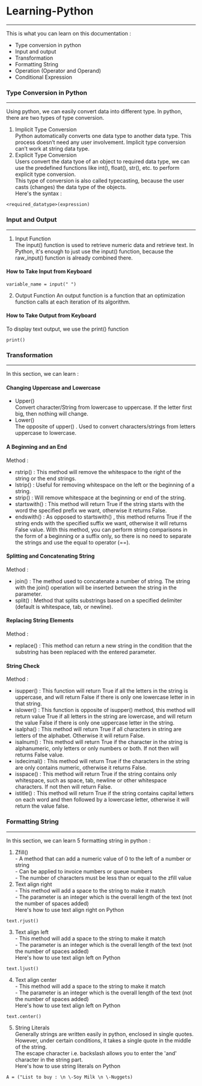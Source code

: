 # Learning-Python
-----
This is what you can learn on this documentation :
* Type conversion in python
* Input and output
* Transformation
* Formatting String
* Operation (Operator and Operand)
* Conditional Expression
### Type Conversion in Python
-----
Using python, we can easily convert data into different type. In python, there are two types of type conversion.
1. Implicit Type Conversion </br>
Python automatically converts one data type to another data type. This process doesn’t need any user involvement. Implicit type conversion can’t work at string data type.
2. Explicit Type Conversion </br>
Users convert the data tyoe of an object to required data type, we can use the predefined functions like int(), float(), str(), etc. to perform explicit type conversion. </br>
This type of conversion is also called typecasting, because the user casts (changes) the data type of the objects. </br>
Here's the syntax :
``` 
<required_datatype>(expression)
``` 
### Input and Output
-----
1. Input Function</br>
The input() function is used to retrieve numeric data and retrieve text. In Python, it's enough to just use the input() function, because the raw_input() function is already combined there. </br>
#### How to Take Input from Keyboard
``` 
variable_name = input(" ")
``` 
2. Output Function
An output function is a function that an optimization function calls at each iteration of its algorithm. </br>
#### How to Take Output from Keyboard
To display text output, we use the print() function
``` 
print()
``` 
### Transformation
-----
In this section, we can learn :
#### Changing Uppercase and Lowercase
* Upper() </br>
Convert character/String from lowercase to uppercase. If the letter first big, then nothing will change. </br>
* Lower() </br>
The opposite of upper() . Used to convert characters/strings from letters uppercase to lowercase. </br>
#### A Beginning and an End
Method : </br>
* rstrip() : This method will remove the whitespace to the right of the string or the end strings.
* lstrip() : Useful for removing whitespace on the left or the beginning of a string.
* strip() : Will remove whitespace at the beginning or end of the string.
* startswith() : This method will return True if the string starts with the word the specified prefix we want, otherwise it returns False.
* endswith() : As opposed to startswith() , this method returns True if the string ends with the specified suffix we want, otherwise it will returns False value. With this method, you can perform string comparisons in the form of a beginning or a suffix only, so there is no need to separate the strings and use the equal to operator (==).
#### Splitting and Concatenating String
Method :
* join() : The method used to concatenate a number of string. The string with the join() operation will be inserted between the string in the parameter.
* split() : Method that splits substrings based on a specified delimiter (default is whitespace, tab, or newline).
#### Replacing String Elements
Method :
* replace() : This method can return a new string in the condition that the substring has been replaced with the entered parameter.
#### String Check
Method :
* isupper() : This function will return True if all the letters in the string is uppercase, and will return False if there is only one lowercase letter in in that string.
* islower() : This function is opposite of isupper() method, this method will return value True if all letters in the string are lowercase, and will return the value False if there is only one uppercase letter in the string.
* isalpha() : This method will return True if all characters in string are letters of the alphabet. Otherwise it will return False.
* isalnum() : This method will return True if the character in the string is alphanumeric, only letters or only numbers or both. If not then will returns False value.
* isdecimal() : This method will return True if the characters in the string are only contains numeric, otherwise it returns False.
* isspace() : This method will return True if the string contains only whitespace, such as space, tab, newline or other whitespace characters. If not then will return False.
* istitle() : This method will return True if the string contains capital letters on each word and then followed by a lowercase letter, otherwise it will return the value false.

### Formatting String
-----
In this section, we can learn 5 formatting string in python :
1. Zfill() </br>
\- A method that can add a numeric value of 0 to the left of a number or string </br>
\- Can be applied to invoice numbers or queue numbers </br>
\- The number of characters must be less than or equal to the zfill value </br>
2. Text align right </br>
\- This method will add a space to the string to make it match </br>
\- The parameter is an integer which is the overall length of the text (not the number of spaces added) </br>
Here's how to use text align right on Python </br>
``` 
text.rjust()
``` 
3. Text align left </br>
\- This method will add a space to the string to make it match </br>
\- The parameter is an integer which is the overall length of the text (not the number of spaces added) </br>
Here's how to use text align left on Python </br>
``` 
text.ljust()
``` 
4. Text align center </br>
\- This method will add a space to the string to make it match </br>
\- The parameter is an integer which is the overall length of the text (not the number of spaces added) </br>
Here's how to use text align left on Python </br>
``` 
text.center()
``` 
5. String Literals </br>
Generally strings are written easily in python, enclosed in single quotes. However, under certain conditions, it takes a single quote in the middle of the string. </br>
The escape character i.e. backslash allows you to enter the 'and' character in the string part. </br>
Here's how to use string literals on Python </br>
``` 
A = ("List to buy : \n \-Soy Milk \n \-Nuggets)
``` 
